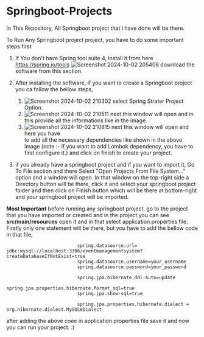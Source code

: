 # Springboot-Projects

In This Repository, All Springboot project that i have done will be there.

To Run Any Springboot project project, you have to do some important steps first

  1. If You don't have Spring tool suite 4, install it from here https://spring.io/tools ![Screenshot 2024-10-02 205408](https://github.com/user-attachments/assets/f074850b-3f93-4f62-afc3-51a6b80e58a8) download the software from this section.
  
  2. After installing the software, if you want to create a Springboot project you ca follow the bellow steps,
     1. ![Screenshot 2024-10-02 210302](https://github.com/user-attachments/assets/c7cb8e22-cc26-48b4-a385-71956365a1bf) select Spring Strater Project Option.
     2. ![Screenshot 2024-10-02 210511](https://github.com/user-attachments/assets/c3095363-d828-40f9-bd1a-0328a36a41eb) next this window will open and in this provide all the informations like in the image.
     3. ![Screenshot 2024-10-02 210815](https://github.com/user-attachments/assets/c3572fd8-e504-437e-b8bb-f7c46bd4538a) next this window will open and here you have   
  to add all the necessary dependencies like shown in the above image (note :- if you want to add Lombok dependency, you have to first configure it.) and click on finish to create your project.
  
  3. if you already have a springboot project and if you want to import it, Go To File section and there Select "Open Projects From File System..." option and a window will open. In that window on the top-right side a Directory button will be there, click it and select your springboot project folder and then click on Finish button which will be there at bottom-right and your springboot project will be imported.

****Most Important****
before running any springboot project, go to the project that you have imported or created and in the project you can see **src/main/resources** open it and in that select application.properties file. Firstly only one statement will be there, but you have to add the bellow code in that file,

                              spring.datasource.url= jdbc:mysql://localhost:3306/eventmanagementsystem?createDatabaseIfNotExist=true
                              spring.datasource.username=your_username
                              spring.datasource.password=your_password
                              
                              spring.jpa.hibernate.ddl-auto=update
                              spring.jpa.properties.hibernate.format_sql=true
                              spring.jpa.show-sql=true
                              
                              spring.jpa.properties.hibernate.dialect = org.hibernate.dialect.MySQL8Dialect

after adding the above coee in application.properties file save it and now you can run your project. :)
